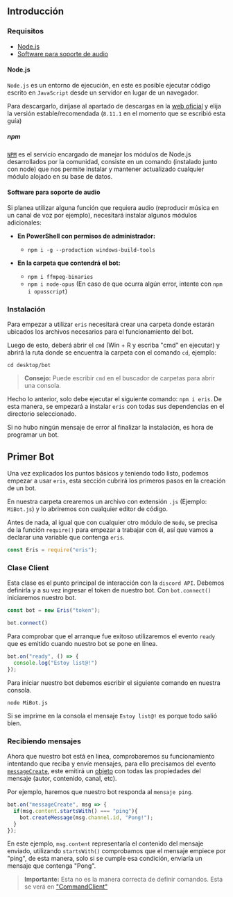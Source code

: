 
## Introducción


### Requisitos
* [Node.js](###node.js)
* [Software para soporte de audio](###software-para-soporte-de-audio)

#### Node.js
`Node.js` es un entorno de ejecución, en este es posible ejecutar código escrito en `JavaScript` desde un servidor en lugar de un navegador.

Para descargarlo, diríjase al apartado de descargas en la [web oficial](https://nodejs.org/en/download/ "Descargar node.js") y elija la versión estable/recomendada \(`8.11.1` en el momento que se escribió esta guía\)

##### npm
[`NPM`](https://www.npmjs.com "Web oficial de npm") es el servicio encargado de manejar los módulos de Node.js desarrollados por la comunidad, consiste en un comando \(instalado junto con node\) que nos permite instalar y mantener actualizado cualquier módulo alojado en su base de datos.

#### Software para soporte de audio
Si planea utilizar alguna función que requiera audio (reproducir música en un canal de voz por ejemplo), necesitará instalar algunos módulos adicionales:

* **En PowerShell con permisos de administrador:**
  * `npm i -g --production windows-build-tools`

* **En la carpeta que contendrá el bot:**
  * `npm i ffmpeg-binaries`
  * `npm i node-opus` (En caso de que ocurra algún error, intente con `npm i opusscript`)

### Instalación
Para empezar a utilizar `eris` necesitará crear una carpeta donde estarán ubicados los archivos necesarios para el funcionamiento del bot.

Luego de esto, deberá abrir el `cmd` \(Win + R y escriba "cmd" en ejecutar\) y abrirá la ruta donde se encuentra la carpeta con el comando `cd`, ejemplo:
```console
cd desktop/bot
```

> **Consejo:** Puede escribir `cmd` en el buscador de carpetas para abrir una consola.

Hecho lo anterior, solo debe ejecutar el siguiente comando: `npm i eris`.
De esta manera, se empezará a instalar `eris` con todas sus dependencias en el directorio seleccionado.

Si no hubo ningún mensaje de error al finalizar la instalación, es hora de programar un bot.

## Primer Bot
Una vez explicados los puntos básicos y teniendo todo listo, podemos empezar a usar `eris`, esta sección cubrirá los primeros pasos en la creación de un bot.

En nuestra carpeta crearemos un archivo con extensión `.js` (Ejemplo: `MiBot.js`) y lo abriremos con cualquier editor de código.

Antes de nada, al igual que con cualquier otro módulo de `Node`, se precisa de la función `require()` para empezar a trabajar con él, así que vamos a declarar una variable que contenga `eris`.

```js
const Eris = require("eris");
```

### Clase Client
Esta clase es el punto principal de interacción con la `discord API`. Debemos definirla y a su vez ingresar el token de nuestro bot.
Con `bot.connect()` iniciaremos nuestro bot.

```js
const bot = new Eris("token");

bot.connect()
```

Para comprobar que el arranque fue exitoso utilizaremos el evento `ready` que es emitido cuando nuestro bot se pone en línea.

```js
bot.on("ready", () => {
  console.log("Estoy list@!")
});
```

Para iniciar nuestro bot debemos escribir el siguiente comando en nuestra consola.

```console
node MiBot.js
```

Si se imprime en la consola el mensaje `Estoy list@!` es porque todo salió bien.

### Recibiendo mensajes
Ahora que nuestro bot está en linea, comprobaremos su funcionamiento intentando que reciba y envíe mensajes, para ello precisamos del evento [`messageCreate`](https://abal.moe/Eris/docs/Client#event-messageCreate), este emitirá un [objeto](https://abal.moe/Eris/docs/Message) con todas las propiedades del mensaje (autor, contenido, canal, etc).

Por ejemplo, haremos que nuestro bot responda al `mensaje ping`.

```js
bot.on("messageCreate", msg => {
  if(msg.content.startsWith() === "ping"){
    bot.createMessage(msg.channel.id, "Pong!");
  }
});
```

En este ejemplo, `msg.content` representaría el contenido del mensaje enviado, utilizando `startsWith()` comprobamos que el mensaje empiece por "ping", de esta manera, solo si se cumple esa condición, enviaría un mensaje que contenga "Pong".

> **Importante:** Esta no es la manera correcta de definir comandos. Esta se verá en ["CommandClient"](/js/eris/commandclient.md)
